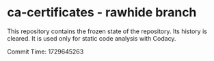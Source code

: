# ca-certificates - rawhide branch

This repository contains the frozen state of the repository.
Its history is cleared. It is used only for static code
analysis with Codacy.

Commit Time: 1729645263
